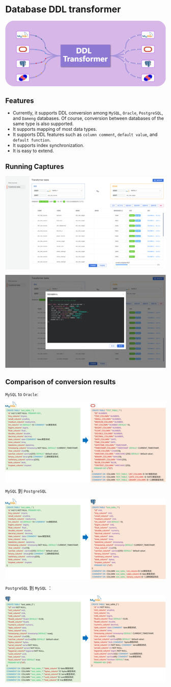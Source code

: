 # Database DDL transformer

![](./img/ddl-transformer-logo.gif)



## Features

- Currently, it supports DDL conversion among `MySQL`, `Oracle`, `PostgreSQL`, and `Dameng` databases. Of course, conversion between databases of the same type is also supported.
- It supports mapping of most data types.
- It supports DDL features such as `column comment`, `default value`, and `default function`.
- It supports index synchronization.
- It is easy to extend.

## Running Captures

![](./img/running-captures-1.png)

![](./img/running-captures-2.png)

## Comparison of conversion results

`MySQL` to `Oracle`:

![](./img/MySQL2Oracle.svg)

`MySQL` 到 `PostgreSQL` 

![](./img/MySQL2PostgreSQL.svg)

`PostgreSQL` 到 `MySQL` ：

![](./img/PostgreSQL2MySQL.svg)

